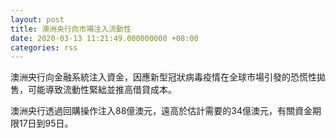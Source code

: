 ```yaml
---
layout: post
title: 澳洲央行向市場注入流動性
date: 2020-03-13 11:21:49.000000000 +08:00
categories: rss
---
```


澳洲央行向金融系統注入資金，因應新型冠狀病毒疫情在全球市場引發的恐慌性拋售，可能導致流動性緊絀並推高借貸成本。

澳洲央行透過回購操作注入88億澳元，遠高於估計需要的34億澳元，有關資金期限17日到95日。
